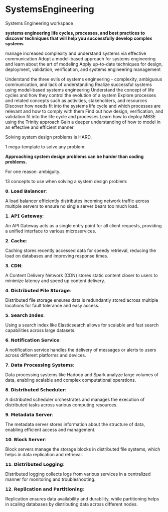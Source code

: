# SystemsEngineering
Systems Engineering workspace

**systems engineering life cycles, processes, and best practices to discover techniques that will help you successfully develop complex systems**


manage increased complexity and understand systems via effective communication
Adopt a model-based approach for systems engineering and learn about the art of modeling
Apply up-to-date techniques for design, deployment, validation, verification, and systems engineering management

Understand the three evils of systems engineering - complexity, ambiguous communication, and lack of understanding
Realize successful systems using model-based systems engineering
Understand the concept of life cycles and how they control the evolution of a system
Explore processes and related concepts such as activities, stakeholders, and resources
Discover how needs fit into the systems life cycle and which processes are relevant and how to comply with them
Find out how design, verification, and validation fit into the life cycle and processes
Learn how to deploy MBSE using the Trinity approach
Gain a deeper understanding of how to model in an effective and efficient manner

Solving system design problems is HARD.

1 mega-template to solve any problem:


**Approaching system design problems can be harder than coding problems.**

For one reason: ambiguity.

13 concepts to use when solving a system design problem:

𝟬. 𝗟𝗼𝗮𝗱 𝗕𝗮𝗹𝗮𝗻𝗰𝗲𝗿:

A load balancer efficiently distributes incoming network traffic across multiple servers to ensure no single server bears too much load.

𝟭. 𝗔𝗣𝗜 𝗚𝗮𝘁𝗲𝘄𝗮𝘆:

An API Gateway acts as a single entry point for all client requests, providing a unified interface to various microservices.

𝟮. 𝗖𝗮𝗰𝗵𝗲:

Caching stores recently accessed data for speedy retrieval, reducing the load on databases and improving response times.

𝟯. 𝗖𝗗𝗡:

A Content Delivery Network (CDN) stores static content closer to users to minimize latency and speed up content delivery.

𝟰. 𝗗𝗶𝘀𝘁𝗿𝗶𝗯𝘂𝘁𝗲𝗱 𝗙𝗶𝗹𝗲 𝗦𝘁𝗼𝗿𝗮𝗴𝗲:

Distributed file storage ensures data is redundantly stored across multiple locations for fault tolerance and easy access.

𝟱. 𝗦𝗲𝗮𝗿𝗰𝗵 𝗜𝗻𝗱𝗲𝘅:

Using a search index like Elasticsearch allows for scalable and fast search capabilities across large datasets.

𝟲. 𝗡𝗼𝘁𝗶𝗳𝗶𝗰𝗮𝘁𝗶𝗼𝗻 𝗦𝗲𝗿𝘃𝗶𝗰𝗲:

A notification service handles the delivery of messages or alerts to users across different platforms and devices.

𝟳. 𝗗𝗮𝘁𝗮 𝗣𝗿𝗼𝗰𝗲𝘀𝘀𝗶𝗻𝗴 𝗦𝘆𝘀𝘁𝗲𝗺𝘀:

Data processing systems like Hadoop and Spark analyze large volumes of data, enabling scalable and complex computational operations.

𝟴. 𝗗𝗶𝘀𝘁𝗿𝗶𝗯𝘂𝘁𝗲𝗱 𝗦𝗰𝗵𝗲𝗱𝘂𝗹𝗲𝗿: 

A distributed scheduler orchestrates and manages the execution of distributed tasks across various computing resources.

𝟵. 𝗠𝗲𝘁𝗮𝗱𝗮𝘁𝗮 𝗦𝗲𝗿𝘃𝗲𝗿:

The metadata server stores information about the structure of data, enabling efficient access and management.

𝟭𝟬. 𝗕𝗹𝗼𝗰𝗸 𝗦𝗲𝗿𝘃𝗲𝗿:

Block servers manage the storage blocks in distributed file systems, which helps in data replication and retrieval.

𝟭𝟭. 𝗗𝗶𝘀𝘁𝗿𝗶𝗯𝘂𝘁𝗲𝗱 𝗟𝗼𝗴𝗴𝗶𝗻𝗴:

Distributed logging collects logs from various services in a centralized manner for monitoring and troubleshooting.

𝟭𝟮. 𝗥𝗲𝗽𝗹𝗶𝗰𝗮𝘁𝗶𝗼𝗻 𝗮𝗻𝗱 𝗣𝗮𝗿𝘁𝗶𝘁𝗶𝗼𝗻𝗶𝗻𝗴:

Replication ensures data availability and durability, while partitioning helps in scaling databases by distributing data across different nodes.
